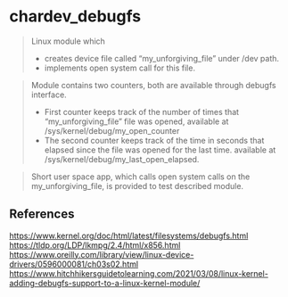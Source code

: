 # chardev_debugfs

> Linux module which
> - creates device file called “my_unforgiving_file” under /dev path. 
> - implements open system call for this file. 


> Module contains two counters, both are available through debugfs interface.
> - First counter keeps track of the number of times that “my_unforgiving_file” file was opened, available at /sys/kernel/debug/my_open_counter
> - The second counter keeps track of the time in seconds that elapsed since the file was opened for the last time. available at /sys/kernel/debug/my_last_open_elapsed.


> Short user space app, which calls open system calls on the my_unforgiving_file, is provided to test described module.

## References

<https://www.kernel.org/doc/html/latest/filesystems/debugfs.html>
<https://tldp.org/LDP/lkmpg/2.4/html/x856.html>
<https://www.oreilly.com/library/view/linux-device-drivers/0596000081/ch03s02.html>
<https://www.hitchhikersguidetolearning.com/2021/03/08/linux-kernel-adding-debugfs-support-to-a-linux-kernel-module/>

